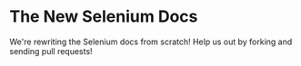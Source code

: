 The New Selenium Docs
=====================

We're rewriting the Selenium docs from scratch! Help us out by forking and
sending pull requests!
